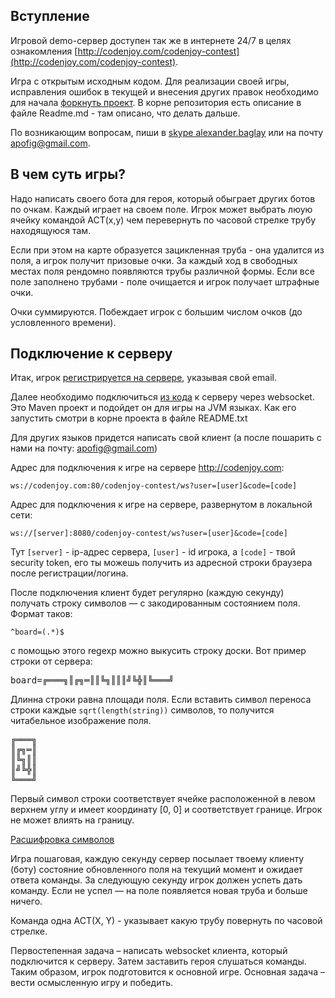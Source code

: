 <meta charset="UTF-8">

## Вступление

Игровой demo-сервер доступен так же в интернете 24/7 в целях
ознакомления [http://codenjoy.com/codenjoy-contest](http://codenjoy.com/codenjoy-contest).

Игра с открытым исходным кодом. Для реализации своей игры, исправления
ошибок в текущей и внесения других правок необходимо для начала
[форкнуть проект](https://github.com/codenjoyme/codenjoy).
В корне репозитория есть описание в файле Readme.md - там описано, что делать дальше.

По возникающим вопросам, пиши в [skype alexander.baglay](skype:alexander.baglay)
или на почту [apofig@gmail.com](mailto:apofig@gmail.com).

## В чем суть игры?

Надо написать своего бота для героя, который обыграет других ботов
по очкам. Каждый играет на своем поле. Игрок может выбрать люую ячейку
командой ACT(x,y) чем перевернуть по часовой стрелке трубу находящуюся там.

Если при этом на карте образуется зацикленная труба - она удалится из поля,
а игрок получит призовые очки. За каждый ход в свободных местах поля рендомно
появляются трубы различной формы. Если все поле заполнено трубами - поле очищается
и игрок получает штрафные очки. 

Очки суммируются. Побеждает игрок с большим числом очков (до условленного времени).

## Подключение к серверу

Итак, игрок [регистрируется на сервере](../../../register?gameName=moebius),
указывая свой email.

Далее необходимо подключиться [из кода](../../../resources/moebius/user/clients.zip)
к серверу через websocket. Это Maven проект и подойдет он для игры на JVM языках.
Как его запустить смотри в корне проекта в файле README.txt

Для других языков придется написать свой клиент (а после пошарить с нами на почту: [apofig@gmail.com](mailto:apofig@gmail.com))

Адрес для подключения к игре на сервере http://codenjoy.com:

`ws://codenjoy.com:80/codenjoy-contest/ws?user=[user]&code=[code]`

Адрес для подключения к игре на сервере, развернутом в локальной сети:

`ws://[server]:8080/codenjoy-contest/ws?user=[user]&code=[code]`

Тут `[server]` - ip-адрес сервера, `[user]` - id игрока, a `[code]` -
твой security token, его ты можешь получить из адресной
строки браузера после регистрации/логина.

После подключения клиент будет регулярно (каждую секунду) получать строку
символов — с закодированным состоянием поля. Формат таков:

`^board=(.*)$`

с помощью этого regexp можно выкусить строку доски.
Вот пример строки от сервера:

<pre>board=╔═══╗║╔╗═║║╚╗║║║╝╚╬║╚═══╝</pre>

Длинна строки равна площади поля. Если вставить символ переноса
строки каждые `sqrt(length(string))` символов, то получится читабельное
изображение поля.

<pre>╔═══╗
║╔╗═║
║╚╗║║
║╝╚╬║
╚═══╝</pre>

Первый символ строки соответствует ячейке расположенной в левом верхнем
углу и имеет координату [0, 0] и соответствует границе. Игрок не может
влиять на границу.

[Расшифровка символов](elements.md)

Игра пошаговая, каждую секунду сервер посылает твоему клиенту (боту)
состояние обновленного поля на текущий момент и ожидает ответа команды.
За следующую секунду игрок должен успеть дать команду.
Если не успел — на поле появляется новая труба и больше ничего.

Команда одна ACT(X, Y) - указывает какую трубу повернуть по часовой стрелке.

Первостепенная задача – написать websocket клиента, который подключится к серверу.
Затем заставить героя слушаться команды. Таким образом, игрок подготовится
к основной игре. Основная задача – вести осмысленную игру и победить.